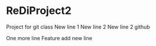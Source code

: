 # ReDiProject2
Project for git class
New line 1
New line 2
New line 2 github

One more line
Feature add new line
